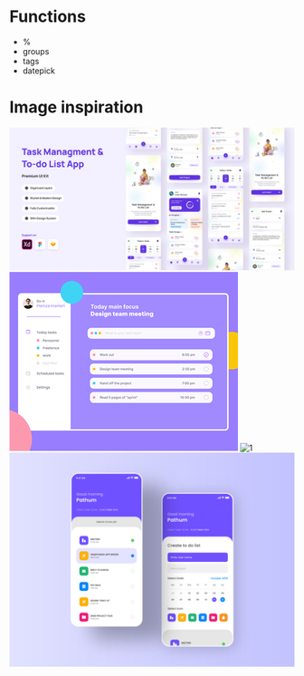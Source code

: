 # Functions

- %
- groups
- tags
- datepick

# Image inspiration
![1](1.png)
![1](2.png)
![1](3.avif)
![1](4.png)